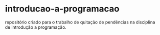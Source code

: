 # introducao-a-programacao
repositório criado para o trabalho de quitação de pendências na disciplina de introdução a programação.
